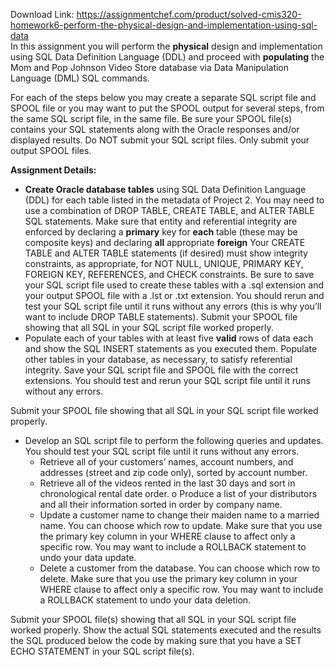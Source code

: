 Download Link: https://assignmentchef.com/product/solved-cmis320-homework6-perform-the-physical-design-and-implementation-using-sql-data
<br>
In this assignment you will perform the <strong>physical</strong> design and implementation using SQL Data Definition Language (DDL) and proceed with <strong>populating</strong> the Mom and Pop Johnson Video Store database via Data Manipulation Language (DML) SQL commands.

For each of the steps below you may create a separate SQL script file and SPOOL file or you may want to put the SPOOL output for several steps, from the same SQL script file, in the same file.  Be sure your SPOOL file(s) contains your SQL statements along with the Oracle responses and/or displayed results.  Do NOT submit your SQL script files.  Only submit your output SPOOL files.

<strong>Assignment Details:</strong>

<ul>

 <li><strong>Create Oracle database tables</strong> using SQL Data Definition Language (DDL) for each table listed in the metadata of Project 2. You may need to use a combination of DROP TABLE, CREATE TABLE, and ALTER TABLE SQL statements.  Make sure that entity and referential integrity are enforced by declaring a <strong>primary</strong> key for <strong>each</strong> table (these may be composite keys) and declaring <strong>all</strong> appropriate <strong>foreign</strong> Your CREATE TABLE and ALTER TABLE statements (if desired) must show integrity constraints, as appropriate, for NOT NULL, UNIQUE, PRIMARY KEY, FOREIGN KEY, REFERENCES, and CHECK constraints. Be sure to save your SQL script file used to create these tables with a .sql extension and your output SPOOL file with a .lst or .txt extension.  You should rerun and test your SQL script file until it runs without any errors (this is why you’ll want to include DROP TABLE statements).  Submit your SPOOL file showing that all SQL in your SQL script file worked properly.</li>

 <li>Populate each of your tables with at least five <strong>valid</strong> rows of data each and show the SQL INSERT statements as you executed them. Populate other tables in your database, as necessary, to satisfy referential integrity. Save your SQL script file and SPOOL file with the correct extensions. You should test and rerun your SQL script file until it runs without any errors.</li>

</ul>

Submit your SPOOL file showing that all SQL in your SQL script file worked properly.

<ul>

 <li>Develop an SQL script file to perform the following queries and updates. You should test your SQL script file until it runs without any errors.

  <ul>

   <li>Retrieve all of your customers’ names, account numbers, and addresses (street and zip code only), sorted by account number.</li>

   <li>Retrieve all of the videos rented in the last 30 days and sort in chronological rental date order. o Produce a list of your distributors and all their information sorted in order by company name.</li>

   <li>Update a customer name to change their maiden name to a married name. You can choose which row to update. Make sure that you use the primary key column in your WHERE clause to affect only a specific row.  You may want to include a ROLLBACK statement to undo your data update.</li>

   <li>Delete a customer from the database. You can choose which row to delete. Make sure that you use the primary key column in your WHERE clause to affect only a specific row. You may want to include a ROLLBACK statement to undo your data deletion.</li>

  </ul></li>

</ul>

Submit your SPOOL file(s) showing that all SQL in your SQL script file worked properly.  Show the actual SQL statements executed and the results the SQL produced below the code by making sure that you have a SET ECHO STATEMENT in your SQL script file(s).